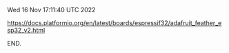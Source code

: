 Wed 16 Nov 17:11:40 UTC 2022

  https://docs.platformio.org/en/latest/boards/espressif32/adafruit_feather_esp32_v2.html

END.
